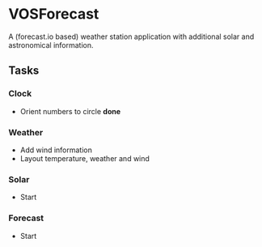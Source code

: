 # VOSForecast
A (forecast.io based) weather station application with additional solar and astronomical information.
## Tasks
### Clock
- Orient numbers to circle **done**

### Weather
- Add wind information
- Layout temperature, weather and wind

### Solar
- Start

### Forecast
- Start

